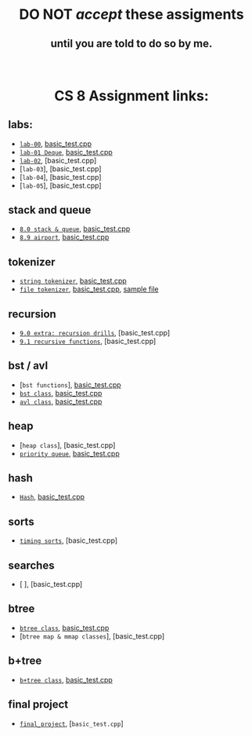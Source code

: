 # <p align="center">DO NOT _accept_ these assigments </p>

## <p align="center">until you are told to do so by me.</p>

<br/>

# <p align="center">CS 8 Assignment links:</p>

## labs:

- [`lab-00`](https://github.com/CS3A-classroom/lab0_writeup), [basic_test.cpp](basic_tests/lab-00/basic_test.cpp)<br/>
- [`lab-01 Deque`](https://classroom.github.com/a/Dha1UGCk), [basic_test.cpp](basic_tests/l1_deque/basic_test.cpp)<br/>
- [`lab-02`](https://classroom.github.com/a/0K2bBC5i), [basic_test.cpp]<br/>
- [`lab-03`], [basic_test.cpp]<br/>
- [`lab-04`], [basic_test.cpp]<br/>
- [`lab-05`], [basic_test.cpp]<br/>

## stack and queue

- [`8.0 stack & queue`](https://classroom.github.com/a/N_waczyu), [basic_test.cpp](basic_tests/08-stack_n_queue/basic_test.cpp)<br/>
- [`8.9 airport`](https://classroom.github.com/a/NHBpCkVF), [basic_test.cpp](basic_tests/08-airport/basic_test.cpp)<br/>

## tokenizer

- [`string tokenizer`](https://classroom.github.com/a/WOUymL_Z), [basic_test.cpp](basic_tests/string_tokenizer/basic_test.cpp)<br/>
- [`file tokenizer`](https://classroom.github.com/a/C_lZom_a), [basic_test.cpp](basic_tests/file_tokenizer/basic_test.cpp), [sample file](basic_tests/file_tokenizer/solitude_mini.txt)<br/>

## recursion

- [`9.0 extra: recursion drills`](https://classroom.github.com/a/DY35AndX), [basic_test.cpp]<br/>
- [`9.1 recursive functions`](https://classroom.github.com/a/VNUrGkoZ), [basic_test.cpp]<br/>

## bst / avl

- [`bst functions`], [basic_test.cpp](basic_tests/bst_functions/basic_test.cpp)<br/>
- [`bst class`](https://classroom.github.com/a/zXduxg_C), [basic_test.cpp](basic_tests/bst/basic_test.cpp)<br/>
- [`avl class`](https://classroom.github.com/a/D_Evcm5-), [basic_test.cpp](basic_tests/avl/basic_test.cpp)<br/>

## heap

- [`heap class`], [basic_test.cpp]<br/>
- [`priority queue`](https://classroom.github.com/a/STPJj2Kp), [basic_test.cpp](basic_tests/11-pqueue/basic_test.cpp)<br/>

## hash

- [`Hash`](https://classroom.github.com/a/8wkuCax6), [basic_test.cpp](basic_tests/hash/basic_test.cpp)<br/>

## sorts

- [`timing sorts`](https://classroom.github.com/a/HkCXjyT1), [basic_test.cpp]<br/>

## searches

- [ ], [basic_test.cpp]<br/>

## btree

- [`btree class`](https://classroom.github.com/a/0woyWQi5), [basic_test.cpp](basic_tests/btree/basic_test.cpp)<br/>
- [`btree map & mmap classes`], [basic_test.cpp]<br/>

## b+tree

- [`b+tree class`](https://classroom.github.com/a/EfLVN9st),  [basic_test.cpp](basic_tests/bplustree/basic_test.cpp)<br/>

## final project

- [`final_project`](https://classroom.github.com/a/ZcsJG7zr), [`basic_test.cpp`]<br />
